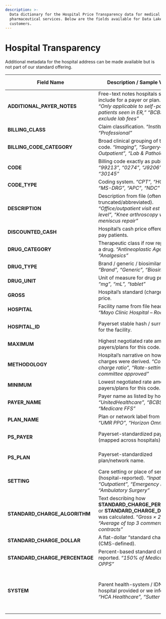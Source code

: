 ```yaml
---
description: >-
  Data dictionary for the Hospital Price Transparency data for medical and
  pharmaceutical services. Below are the fields available for Data Lake
  customers.
---
```


# Hospital Transparency

Additional metadata for the hospital address can be made available but is not part of our standard offering.

| Field Name                       | Description / Sample Values                                                                                                                                   | Original Source                                  |
| -------------------------------- | ------------------------------------------------------------------------------------------------------------------------------------------------------------- | ------------------------------------------------ |
| **ADDITIONAL\_PAYER\_NOTES**     | Free-text notes hospitals sometimes include for a payer or plan. _e.g., “Only applicable to self-pay patients seen in ER,” “BCBS rates exclude lab fees”_     | HOSPITAL MRF                                     |
| **BILLING\_CLASS**               | Claim classification. _“Institutional”, “Professional”_                                                                                                       | HOSPITAL MRF                                     |
| **BILLING\_CODE\_CATEGORY**      | Broad clinical grouping of the billing code. _“Imaging”, “Surgery–Outpatient”, “Lab & Pathology”_                                                             | ADDED BY PAYERSET                                |
| **CODE**                         | Billing code exactly as published. _“99213”, “0274”, “J9206”, “30145”_                                                                                        | HOSPITAL MRF                                     |
| **CODE\_TYPE**                   | Coding system. _“CPT”, “HCPCS”, “MS-DRG”, “APC”, “NDC”_                                                                                                       | HOSPITAL MRF                                     |
| **DESCRIPTION**                  | Description from file (often truncated/abbreviated). _“Office/outpatient visit est low-level”, “Knee arthroscopy w/ meniscus repair”_                         | HOSPITAL MRF                                     |
| **DISCOUNTED\_CASH**             | Hospital’s cash price offered to self-pay patients.                                                                                                           | HOSPITAL MRF                                     |
| **DRUG\_CATEGORY**               | Therapeutic class if row represents a drug. _“Antineoplastic Agents”, “Analgesics”_                                                                           | HOSPITAL MRF                                     |
| **DRUG\_TYPE**                   | Brand / generic / biosimilar flag. _“Brand”, “Generic”, “Biosimilar”_                                                                                         | HOSPITAL MRF                                     |
| **DRUG\_UNIT**                   | Unit of measure for drug price. _“mg”, “mL”, “tablet”_                                                                                                        | HOSPITAL MRF                                     |
| **GROSS**                        | Hospital’s standard (chargemaster) price.                                                                                                                     | HOSPITAL MRF                                     |
| **HOSPITAL**                     | Facility name from file header. _“Mayo Clinic Hospital – Rochester”_                                                                                          | HOSPITAL MRF                                     |
| **HOSPITAL\_ID**                 | Payerset stable hash / surrogate key for the facility.                                                                                                        | ADDED BY PAYERSET                                |
| **MAXIMUM**                      | Highest negotiated rate among all payers/plans for this code.                                                                                                 | HOSPITAL MRF                                     |
| **METHODOLOGY**                  | Hospital’s narrative on how standard charges were derived. _“Cost-to-charge ratio”, “Rate-setting committee approved”_                                        | HOSPITAL MRF                                     |
| **MINIMUM**                      | Lowest negotiated rate among all payers/plans for this code.                                                                                                  | HOSPITAL MRF                                     |
| **PAYER\_NAME**                  | Payer name as listed by hospital. _“UnitedHealthcare”, “BCBS MN”, “Medicare FFS”_                                                                             | HOSPITAL MRF                                     |
| **PLAN\_NAME**                   | Plan or network label from hospital. _“UMR PPO”, “Horizon Omnia Tier 1”_                                                                                      | HOSPITAL MRF                                     |
| **PS\_PAYER**                    | Payerset-standardized payer name (mapped across hospitals).                                                                                                   | ADDED BY PAYERSET                                |
| **PS\_PLAN**                     | Payerset-standardized plan/network name.                                                                                                                      | ADDED BY PAYERSET                                |
| **SETTING**                      | Care setting or place of service (hospital-reported). _“Inpatient”, “Outpatient”, “Emergency Dept”, “Ambulatory Surgery”_                                     | HOSPITAL MRF                                     |
| **STANDARD\_CHARGE\_ALGORITHM**  | Text describing how **STANDARD\_CHARGE\_PERCENTAGE** or **STANDARD\_CHARGE\_DOLLAR** was calculated. _“Gross × 25%”, “Average of top 3 commercial contracts”_ | HOSPITAL MRF                                     |
| **STANDARD\_CHARGE\_DOLLAR**     | A flat-dollar “standard charge” (CMS-defined).                                                                                                                | HOSPITAL MRF                                     |
| **STANDARD\_CHARGE\_PERCENTAGE** | Percent-based standard charge, if reported. _“150% of Medicare OPPS”_                                                                                         | HOSPITAL MRF                                     |
| **SYSTEM**                       | Parent health-system / IDN, if hospital provided or we inferred it. _“HCA Healthcare”, “Sutter Health”_                                                       | ADDED BY PAYERSET (fallback to MRF when present) |
